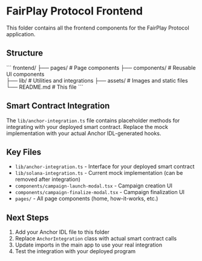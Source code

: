 # FairPlay Protocol Frontend

This folder contains all the frontend components for the FairPlay Protocol application.

## Structure

\`\`\`
frontend/
├── pages/           # Page components
├── components/      # Reusable UI components  
├── lib/            # Utilities and integrations
├── assets/         # Images and static files
└── README.md       # This file
\`\`\`

## Smart Contract Integration

The `lib/anchor-integration.ts` file contains placeholder methods for integrating with your deployed smart contract. Replace the mock implementation with your actual Anchor IDL-generated hooks.

## Key Files

- `lib/anchor-integration.ts` - Interface for your deployed smart contract
- `lib/solana-integration.ts` - Current mock implementation (can be removed after integration)
- `components/campaign-launch-modal.tsx` - Campaign creation UI
- `components/campaign-finalize-modal.tsx` - Campaign finalization UI
- `pages/` - All page components (home, how-it-works, etc.)

## Next Steps

1. Add your Anchor IDL file to this folder
2. Replace `AnchorIntegration` class with actual smart contract calls
3. Update imports in the main app to use your real integration
4. Test the integration with your deployed program
